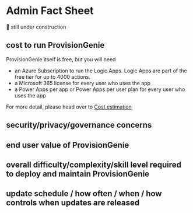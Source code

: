 # Admin Fact Sheet

🚨 still under construction

## cost to run ProvisionGenie

ProvisionGenie itself is free, but you will need 

* an Azure Subscription  to run the Logic Apps. Logic Apps are part of the free tier for up to 4000 actions. 
* a Microsoft 365 license for every user who uses the app
* a Power Apps per app or Power Apps per user plan for every user who uses the app

For more detail, please head over to [Cost estimation](CostEstimation.md)

## security/privacy/governance concerns

## end user value of ProvisionGenie

## overall difficulty/complexity/skill level required to deploy and maintain ProvisionGenie

## update schedule / how often / when / how controls when updates are released

